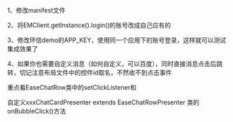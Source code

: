 1、修改manifest文件
  <!-- 设置环信应用的AppKey -->
  <meta-data
   android:name="EASEMOB_APPKEY"
   android:value="你的APP_KEY"/>
   
2、将EMClient.getInstance().login()的账号改成自己应有的

3、修改环信demo的APP_KEY，使用同一个应用下的账号登录，这样就可以测试集成效果了

4、如果你也需要自定义消息（如何自定义，可以百度），同时直接消息点击后跳转，切记注意布局文件中的控件id取名，不然收不到点击事件

重点看EaseChatRow类中的setClickListener和

自定义xxxChatCardPresenter extends EaseChatRowPresenter 类的onBubbleClick()方法



